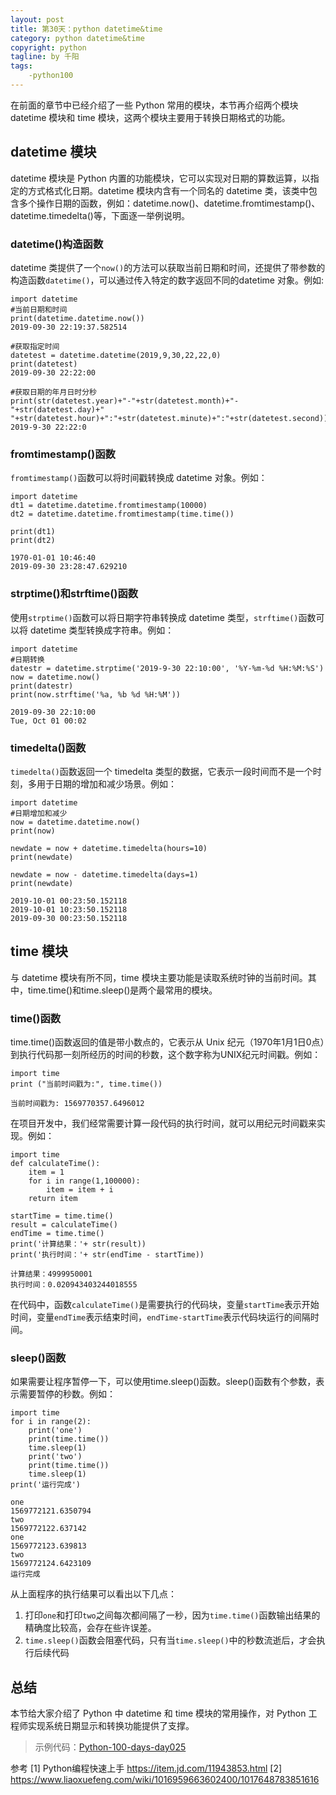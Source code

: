 ```yaml
---
layout: post
title: 第30天：python datetime&time
category: python datetime&time
copyright: python
tagline: by 千阳
tags:
    -python100
---
```


在前面的章节中已经介绍了一些 Python 常用的模块，本节再介绍两个模块 datetime 模块和 time 模块，这两个模块主要用于转换日期格式的功能。
<!--more-->

## datetime 模块

datetime 模块是 Python 内置的功能模块，它可以实现对日期的算数运算，以指定的方式格式化日期。datetime 模块内含有一个同名的 datetime 类，该类中包含多个操作日期的函数，例如：datetime.now()、datetime.fromtimestamp()、datetime.timedelta()等，下面逐一举例说明。

### datetime()构造函数

datetime 类提供了一个`now()`的方法可以获取当前日期和时间，还提供了带参数的构造函数`datetime()`，可以通过传入特定的数字返回不同的datetime 对象。例如:

```
import datetime
#当前日期和时间
print(datetime.datetime.now())
2019-09-30 22:19:37.582514

#获取指定时间
datetest = datetime.datetime(2019,9,30,22,22,0)
print(datetest)
2019-09-30 22:22:00

#获取日期的年月日时分秒
print(str(datetest.year)+"-"+str(datetest.month)+"-"+str(datetest.day)+" "+str(datetest.hour)+":"+str(datetest.minute)+":"+str(datetest.second))
2019-9-30 22:22:0
```

### fromtimestamp()函数

`fromtimestamp()`函数可以将时间戳转换成 datetime 对象。例如：

```
import datetime
dt1 = datetime.datetime.fromtimestamp(10000)
dt2 = datetime.datetime.fromtimestamp(time.time())

print(dt1)
print(dt2)

1970-01-01 10:46:40
2019-09-30 23:28:47.629210
```

### strptime()和strftime()函数

使用`strptime()`函数可以将日期字符串转换成 datetime 类型，`strftime()`函数可以将 datetime 类型转换成字符串。例如：

```
import datetime
#日期转换
datestr = datetime.strptime('2019-9-30 22:10:00', '%Y-%m-%d %H:%M:%S')
now = datetime.now()
print(datestr)
print(now.strftime('%a, %b %d %H:%M'))

2019-09-30 22:10:00
Tue, Oct 01 00:02
```

### timedelta()函数

`timedelta()`函数返回一个 timedelta 类型的数据，它表示一段时间而不是一个时刻，多用于日期的增加和减少场景。例如：

```
import datetime
#日期增加和减少
now = datetime.datetime.now()
print(now)

newdate = now + datetime.timedelta(hours=10)
print(newdate)

newdate = now - datetime.timedelta(days=1)
print(newdate)

2019-10-01 00:23:50.152118
2019-10-01 10:23:50.152118
2019-09-30 00:23:50.152118
```

## time 模块

与 datetime 模块有所不同，time 模块主要功能是读取系统时钟的当前时间。其中，time.time()和time.sleep()是两个最常用的模块。

### time()函数

time.time()函数返回的值是带小数点的，它表示从 Unix 纪元（1970年1月1日0点）到执行代码那一刻所经历的时间的秒数，这个数字称为UNIX纪元时间戳。例如：

```
import time
print ("当前时间戳为:", time.time())

当前时间戳为: 1569770357.6496012
```

在项目开发中，我们经常需要计算一段代码的执行时间，就可以用纪元时间戳来实现。例如：

```
import time
def calculateTime():
    item = 1
    for i in range(1,100000):
        item = item + i
    return item

startTime = time.time()
result = calculateTime()
endTime = time.time()
print('计算结果：'+ str(result))
print('执行时间：'+ str(endTime - startTime))

计算结果：4999950001
执行时间：0.020943403244018555
```
在代码中，函数`calculateTime()`是需要执行的代码块，变量`startTime`表示开始时间，变量`endTime`表示结束时间，`endTime-startTime`表示代码块运行的间隔时间。

### sleep()函数

如果需要让程序暂停一下，可以使用time.sleep()函数。sleep()函数有个参数，表示需要暂停的秒数。例如：

```
import time
for i in range(2):
    print('one')
    print(time.time())
    time.sleep(1)
    print('two')
    print(time.time())
    time.sleep(1)
print('运行完成')

one
1569772121.6350794
two
1569772122.637142
one
1569772123.639813
two
1569772124.6423109
运行完成

```
从上面程序的执行结果可以看出以下几点：
1. 打印`one`和打印`two`之间每次都间隔了一秒，因为`time.time()`函数输出结果的精确度比较高，会存在些许误差。
2. `time.sleep()`函数会阻塞代码，只有当`time.sleep()`中的秒数流逝后，才会执行后续代码

## 总结

本节给大家介绍了 Python 中 datetime 和 time 模块的常用操作，对 Python 工程师实现系统日期显示和转换功能提供了支撑。

> 示例代码：[Python-100-days-day025](https://github.com/JustDoPython/python-100-day/tree/master/day-025)

参考
[1] Python编程快速上手 https://item.jd.com/11943853.html
[2] https://www.liaoxuefeng.com/wiki/1016959663602400/1017648783851616


